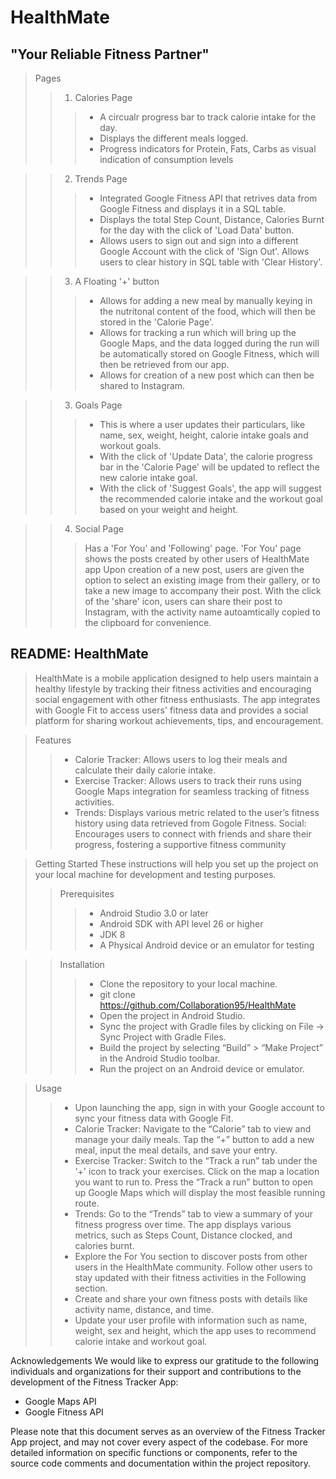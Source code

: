 # HealthMate 
## "Your Reliable Fitness Partner"

> Pages 
>> 1. Calories Page
>>> - A circualr progress bar to track calorie intake for the day.
>>> - Displays the different meals logged.
>>> - Progress indicators for Protein, Fats, Carbs as visual indication of consumption levels 

>> 2. Trends Page
>>> - Integrated Google Fitness API that retrives data from Google Fitness and displays it in a SQL table. 
>>> - Displays the total Step Count, Distance, Calories Burnt for the day with the click of 'Load Data' button. 
>>> - Allows users to sign out and sign into a different Google Account with the click of 'Sign Out'. 
>>> Allows users to clear history in SQL table with 'Clear History'. 

>> 3.  A Floating '+' button
>>> - Allows for adding a new meal by manually keying in the nutritonal content of the food, which will then be stored in the 'Calorie Page'. 
>>> - Allows for tracking a run which will bring up the Google Maps, and the data logged during the run will be automatically stored on Google Fitness, which will then be retrieved from our app. 
>>> - Allows for creation of a new post which can then be shared to Instagram. 

>> 3. Goals Page 
>>> - This is where a user updates their particulars, like name, sex, weight, height, calorie intake goals and workout goals. 
>>> - With the click of 'Update Data', the calorie progress bar in the 'Calorie Page' will be updated to reflect the new calorie intake goal. 
>>> - With the click of 'Suggest Goals', the app will suggest the recommended calorie intake and the workout goal based on your weight and height. 

>>4. Social Page 
>>> Has a 'For You' and 'Following' page. 
>>> 'For You' page shows the posts created by other users of HealthMate app 
>>> Upon creation of a new post, users are given the option to select an existing image from their gallery, or to take a new image to accompany their post. 
>>> With the click of the 'share' icon, users can share their post to Instagram, with the activity name autoamtically copied to the clipboard for convenience. 

## README: HealthMate

> HealthMate is a mobile application designed to help users maintain a healthy lifestyle by tracking their fitness activities and encouraging social engagement with other fitness enthusiasts. The app integrates with Google Fit to access users' fitness data and provides a social platform for sharing workout achievements, tips, and encouragement.

> Features
>> - Calorie Tracker: Allows users to log their meals and calculate their daily calorie intake. 
>> - Exercise Tracker: Allows users to track their runs using Google Maps integration for seamless tracking of fitness activities. 
>> - Trends: Displays various metric related to the user’s fitness history using data retrieved from Gogole Fitness. 
>> Social: Encourages users to connect with friends and share their progress, fostering a supportive fitness community  

> Getting Started
These instructions will help you set up the project on your local machine for development and testing purposes.
>> Prerequisites
>>> - Android Studio 3.0 or later
>>> - Android SDK with API level 26 or higher
>>> - JDK 8
>>> - A Physical Android device or an emulator for testing 

>> Installation
>>> - Clone the repository to your local machine.
>>> - git clone https://github.com/Collaboration95/HealthMate
>>> - Open the project in Android Studio.
>>> - Sync the project with Gradle files by clicking on File -> Sync Project with Gradle Files.
>>> - Build the project by selecting “Build” > “Make Project” in the Android Studio toolbar. 
>>> - Run the project on an Android device or emulator.

> Usage
>> - Upon launching the app, sign in with your Google account to sync your fitness data with Google Fit.
>> - Calorie Tracker: Navigate to the “Calorie” tab to view and manage your daily meals. Tap the “+” button to add a new meal, input the meal details, and save your entry. 
>> - Exercise Tracker: Switch to the “Track a run” tab under the '+' icon to track your exercises. Click on the map a location you want to run to. Press the “Track a run” button to open up Google Maps which will display the most feasible running route. 
>> - Trends: Go to the “Trends” tab to view a summary of your fitness progress over time. The app displays various metrics, such as Steps Count, Distance clocked, and calories burnt. 
>> - Explore the For You section to discover posts from other users in the HealthMate community. Follow other users to stay updated with their fitness activities in the Following section.
>> - Create and share your own fitness posts with details like activity name, distance, and time. 
>> - Update your user profile with information such as name, weight, sex and height, which the app uses to recommend calorie intake and workout goal. 

Acknowledgements
We would like to express our gratitude to the following individuals and organizations for their support and contributions to the development of the Fitness Tracker App:
- Google Maps API 
- Google Fitness API 

Please note that this document serves as an overview of the Fitness Tracker App project, and may not cover every aspect of the codebase. For more detailed information on specific functions or components, refer to the source code comments and documentation within the project repository.




